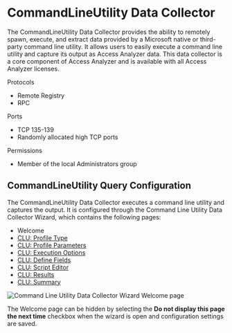 # CommandLineUtility Data Collector

The CommandLineUtility Data Collector provides the ability to remotely spawn, execute, and extract
data provided by a Microsoft native or third-party command line utility. It allows users to easily
execute a command line utility and capture its output as Access Analyzer data. This data collector
is a core component of Access Analyzer and is available with all Access Analyzer licenses.

Protocols

- Remote Registry
- RPC

Ports

- TCP 135-139
- Randomly allocated high TCP ports

Permissions

- Member of the local Administrators group

## CommandLineUtility Query Configuration

The CommandLineUtility Data Collector executes a command line utility and captures the output. It is
configured through the Command Line Utility Data Collector Wizard, which contains the following
pages:

- Welcome
- [CLU: Profile Type](/docs/accessanalyzer/12.0/administration/data-collectors/commandlineutility/profiletype.md)
- [CLU: Profile Parameters](/docs/accessanalyzer/12.0/administration/data-collectors/commandlineutility/profileparameters.md)
- [CLU: Execution Options](/docs/accessanalyzer/12.0/administration/data-collectors/commandlineutility/executionoptions.md)
- [CLU: Define Fields](/docs/accessanalyzer/12.0/administration/data-collectors/commandlineutility/definefields.md)
- [CLU: Script Editor](/docs/accessanalyzer/12.0/administration/data-collectors/commandlineutility/scripteditor.md)
- [CLU: Results](/docs/accessanalyzer/12.0/administration/data-collectors/commandlineutility/results.md)
- [CLU: Summary](/docs/accessanalyzer/12.0/administration/data-collectors/commandlineutility/summary.md)

![Command Line Utility Data Collector Wizard Welcome page](/img/product_docs/activitymonitor/activitymonitor/install/welcome.webp)

The Welcome page can be hidden by selecting the **Do not display this page the next time** checkbox
when the wizard is open and configuration settings are saved.
